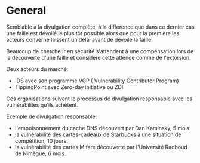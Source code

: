 # General

Semblable a la divulgation complète, à la différence que dans ce dernier cas une faille est dévoilé le plus tôt possible alors que pour la première les acteurs converné
laissent un délai avant de dévoilé la faille

Beaucoup de chercheur en sécurité s'attendent à une compensation lors de la découverte d'une faille et considère cette attende comme de l'extorsion.

Deux acteurs du marché:

- IDS avec son programme VCP ( Vulnerability Contributor Program)
- TippingPoint avec Zero-day initiative ou ZDI.

 Ces organisations suivent le processus de divulgation responsable avec les vulnérabilités qu'ils achètent.

 Exemple de divulgation responsable:

- l'empoisonnement du cache DNS découvert par Dan Kaminsky, 5 mois
- la vulnérabilité des cartes-cadeaux de Starbucks à une situation de compétition, 10 jours.
- la vulnérabilité des cartes Mifare découverte par l'Université Radboud de Nimègue, 6 mois.
